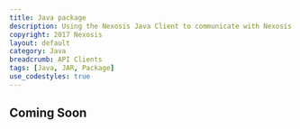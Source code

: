 ```yaml
---
title: Java package
description: Using the Nexosis Java Client to communicate with Nexosis API
copyright: 2017 Nexosis 
layout: default
category: Java
breadcrumb: API Clients
tags: [Java, JAR, Package]
use_codestyles: true
---
```


## Coming Soon